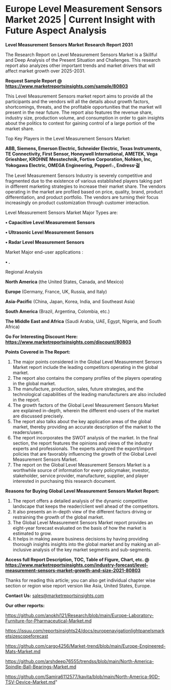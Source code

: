 # Europe Level Measurement Sensors Market 2025 | Current Insight with Future Aspect Analysis

<strong>Level Measurement Sensors Market Research Report 2031</strong>

The Research Report on Level Measurement Sensors Market is a Skillful and Deep Analysis of the Present Situation and Challenges. This research report also analyzes other important trends and market drivers that will affect market growth over 2025-2031.

<strong>Request Sample Report @ <a href=https://www.marketreportsinsights.com/sample/80803>https://www.marketreportsinsights.com/sample/80803</a></strong>

This Level Measurement Sensors market report aims to provide all the participants and the vendors will all the details about growth factors, shortcomings, threats, and the profitable opportunities that the market will present in the near future. The report also features the revenue share, industry size, production volume, and consumption in order to gain insights about the politics to contest for gaining control of a large portion of the market share.

Top Key Players in the Level Measurement Sensors Market:

<strong>ABB, Siemens, Emerson Electric, Schneider Electric, Texas Instruments, TE Connectivity, First Sensor, Honeywell International, AMETEK, Vega Grieshber, KROHNE Messtechnik, Fortive Corporation, Nohken, Inc, Yokogawa Electric, OMEGA Engineering, Pepperlᛧ, Endressᶫ걺</strong>

The Level Measurement Sensors Industry is severely competitive and fragmented due to the existence of various established players taking part in different marketing strategies to increase their market share. The vendors operating in the market are profiled based on price, quality, brand, product differentiation, and product portfolio. The vendors are turning their focus increasingly on product customization through customer interaction.

Level Measurement Sensors Market Major Types are:

<strong>• Capacitive Level Measurement Sensors

• Ultrasonic Level Measurement Sensors

• Radar Level Measurement Sensors</strong>

Market Major end-user applications :

<strong>• .</strong>

Regional Analysis

</u><strong><b>North America</b></strong> (the United States, Canada, and Mexico)

<strong><b>Europe </b></strong>(Germany, France, UK, Russia, and Italy)

<strong><b>Asia-Pacific</b></strong> (China, Japan, Korea, India, and Southeast Asia)

<strong><b>South America</b></strong> (Brazil, Argentina, Colombia, etc.)

<strong><b>The Middle East and Africa</b></strong> (Saudi Arabia, UAE, Egypt, Nigeria, and South Africa)

<strong>Go For Interesting Discount Here: <a href=https://www.marketreportsinsights.com/discount/80803>https://www.marketreportsinsights.com/discount/80803</a></strong>

<strong>Points Covered in The Report:</strong>
<ol>
  <li>The major points considered in the Global Level Measurement Sensors Market report include the leading competitors operating in the global market.</li>
  <li>The report also contains the company profiles of the players operating in the global market.</li>
  <li>The manufacture, production, sales, future strategies, and the technological capabilities of the leading manufacturers are also included in the report.</li>
  <li>The growth factors of the Global Level Measurement Sensors Market are explained in-depth, wherein the different end-users of the market are discussed precisely.</li>
  <li>The report also talks about the key application areas of the global market, thereby providing an accurate description of the market to the readers/users.</li>
  <li>The report incorporates the SWOT analysis of the market. In the final section, the report features the opinions and views of the industry experts and professionals. The experts analyzed the export/import policies that are favorably influencing the growth of the Global Level Measurement Sensors Market.</li>
  <li>The report on the Global Level Measurement Sensors Market is a worthwhile source of information for every policymaker, investor, stakeholder, service provider, manufacturer, supplier, and player interested in purchasing this research document.</li>
</ol>
<strong>Reasons for Buying Global Level Measurement Sensors Market Report:</strong>

<ol>
  <li>The report offers a detailed analysis of the dynamic competitive landscape that keeps the reader/client well ahead of the competitors.</li>
  <li>It also presents an in-depth view of the different factors driving or restraining the growth of the global market.</li>
  <li>The Global Level Measurement Sensors Market report provides an eight-year forecast evaluated on the basis of how the market is estimated to grow.</li>
  <li>It helps in making aware business decisions by having providing thorough insights insights into the global market and by making an all-inclusive analysis of the key market segments and sub-segments.</li>
</ol>
<strong>Access full Report Description, TOC, Table of Figure, Chart, etc. @ <a href=https://www.marketreportsinsights.com/industry-forecast/level-measurement-sensors-market-growth-and-size-2021-80803>https://www.marketreportsinsights.com/industry-forecast/level-measurement-sensors-market-growth-and-size-2021-80803</a></strong>


Thanks for reading this article; you can also get individual chapter wise section or region wise report version like Asia, United States, Europe.

<strong>Contact Us:</strong>
sales@marketreportsinsights.com

<strong>Our other reports:</strong>

<a href=https://github.com/anokhi121/Research/blob/main/Europe-Laboratory-Furniture-for-Pharmaceutical-Market.md>https://github.com/anokhi121/Research/blob/main/Europe-Laboratory-Furniture-for-Pharmaceutical-Market.md</a>

<a href=https://issuu.com/reportsinsights24/docs/europenavigationlightpanelsmarketsizescopeforecast>https://issuu.com/reportsinsights24/docs/europenavigationlightpanelsmarketsizescopeforecast</a>

<a href=https://github.com/cargo4256/Market-trend/blob/main/Europe-Engineered-Mats-Market.md>https://github.com/cargo4256/Market-trend/blob/main/Europe-Engineered-Mats-Market.md</a>

<a href=https://github.com/arshdeep76555/trendss/blob/main/North-America-Spindle-Ball-Bearings-Market.md>https://github.com/arshdeep76555/trendss/blob/main/North-America-Spindle-Ball-Bearings-Market.md</a>

<a href=https://github.com/Samira6112577/kavita/blob/main/North-America-90D-TSV-Device-Market.md>https://github.com/Samira6112577/kavita/blob/main/North-America-90D-TSV-Device-Market.md</a>"
